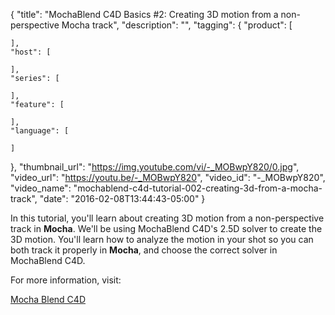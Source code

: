 {
  "title": "MochaBlend C4D Basics #2: Creating 3D motion from a non-perspective Mocha track",
  "description": "",
  "tagging": {
    "product": [

    ],
    "host": [

    ],
    "series": [

    ],
    "feature": [

    ],
    "language": [

    ]
  },
  "thumbnail_url": "https://img.youtube.com/vi/-_MOBwpY820/0.jpg",
  "video_url": "https://youtu.be/-_MOBwpY820",
  "video_id": "-_MOBwpY820",
  "video_name": "mochablend-c4d-tutorial-002-creating-3d-from-a-mocha-track",
  "date": "2016-02-08T13:44:43-05:00"
}

In this tutorial, you'll learn about creating 3D motion from a non-perspective
track in **Mocha**. We'll be using MochaBlend C4D's 2.5D solver to create the
3D motion. You'll learn how to analyze the motion in your shot so you can both
track it properly in **Mocha**, and choose the correct solver in MochaBlend
C4D.

For more information, visit:

[Mocha Blend C4D](/store/?collection=partner-products&product=mochablend-c4d)

